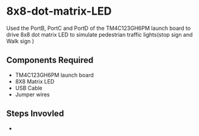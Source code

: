 # 8x8-dot-matrix-LED
Used the PortB, PortC and PortD of the TM4C123GH6PM launch board to drive 8x8 dot matrix LED to simulate pedestrian traffic lights(stop sign and Walk sign )
## Components Required
- TM4C123GH6PM launch board
- 8X8 Matrix LED
- USB Cable
- Jumper wires
## Steps Invovled
- 
